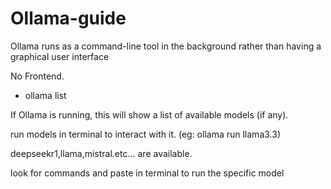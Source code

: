 # Ollama-guide

Ollama runs as a command-line tool in the background rather than having a graphical user interface

No Frontend.

- ollama list
  
If Ollama is running, this will show a list of available models (if any).

run models in terminal to interact with it. (eg: ollama run llama3.3)

deepseekr1,llama,mistral.etc... are available.

look for commands and paste in terminal to run the specific model
